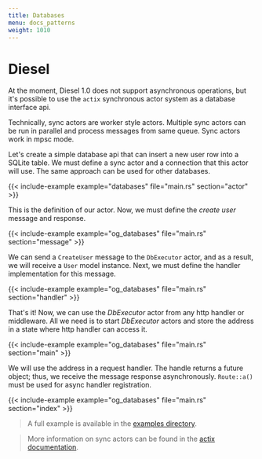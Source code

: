 ```yaml
---
title: Databases
menu: docs_patterns
weight: 1010
---
```


# Diesel

At the moment, Diesel 1.0 does not support asynchronous operations,
but it's possible to use the `actix` synchronous actor system as a database interface api.

Technically, sync actors are worker style actors. Multiple sync actors
can be run in parallel and process messages from same queue. Sync actors work in mpsc mode.

Let's create a simple database api that can insert a new user row into a SQLite table.
We must define a sync actor and a connection that this actor will use. The same approach
can be used for other databases.

{{< include-example example="databases" file="main.rs" section="actor" >}}

This is the definition of our actor. Now, we must define the *create user* message and response.

{{< include-example example="og_databases" file="main.rs" section="message" >}}

We can send a `CreateUser` message to the `DbExecutor` actor, and as a result, we will receive a
`User` model instance. Next, we must define the handler implementation for this message.

{{< include-example example="og_databases" file="main.rs" section="handler" >}}

That's it! Now, we can use the *DbExecutor* actor from any http handler or middleware.
All we need is to start *DbExecutor* actors and store the address in a state where http handler
can access it.

{{< include-example example="og_databases" file="main.rs" section="main" >}}

We will use the address in a request handler. The handle returns a future object;
thus, we receive the message response asynchronously.
`Route::a()` must be used for async handler registration.

{{< include-example example="og_databases" file="main.rs" section="index" >}}

> A full example is available in the
> [examples directory](https://github.com/actix/examples/tree/master/diesel/).

> More information on sync actors can be found in the
> [actix documentation](https://docs.rs/actix/0.7.0/actix/sync/index.html).
